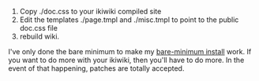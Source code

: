 1. Copy ./doc.css to your ikiwiki compiled site
2. Edit the templates ./page.tmpl and ./misc.tmpl 
   to point to the public doc.css file
3. rebuild wiki.

I've only done the bare minimum to make my 
[bare-minimum install](http://d8uv.org/txt/)
work. If you want to do more with your ikiwiki,
then you'll have to do more. In the event of that
happening, patches are totally accepted.
